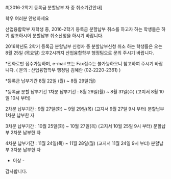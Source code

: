 ﻿#[2016-2학기 등록금 분할납부 자 중 취소기간안내]

학우 여러분 안녕하세요

산업융합학부 재학생 중, 2016-2학기 등록금 분할납부
취소를 하고자 하는 학생들은 하기 참조하시어 분할납부
취소신청을 하시기 바랍니다.


2016학년도 2학기 등록금 분할납부 신청자 중 분할납부신청 취소 하는 학생들은
오는 8월 25일 (목요일) 오후2시까지 산업융합학부 행정팀으로 문의 주시기 바랍니다.

*전화로만 접수가능하며, e-mail 또는 Fax접수는 불가능하오니 참고하여 주시기 바랍니다.
( 문의 : 산업융합학부 행정팀 김혜란 (02-2220-2361) )

*등록금 납부기간
8월 22일 (월) ~ 8월 29일(월)

*등록금 분할 납부기간
1차분 납부기간 : 8월 29일(월) ~ 8월 31일(수) (고지서 8월 10일 10시 부터)

2차분 납부기간 : 9월 27일(화) ~ 9월 29일(목) (고지서 9월 27일 9시 부터)
분할납부 1차분 납부한 자

3차분 납부기간 : 10월 25일(화) ~ 10월 27일(목) (고지서 10월 25일 9시 부터)
분할납부 2차분 납부한 자

4차분 납부기간 : 11월 24일(목) ~ 11월 28일(월) (고지서 11월 24일 9시 부터)
분할납부 3차분 납부한 자

- 이상 -

감사합니다.
